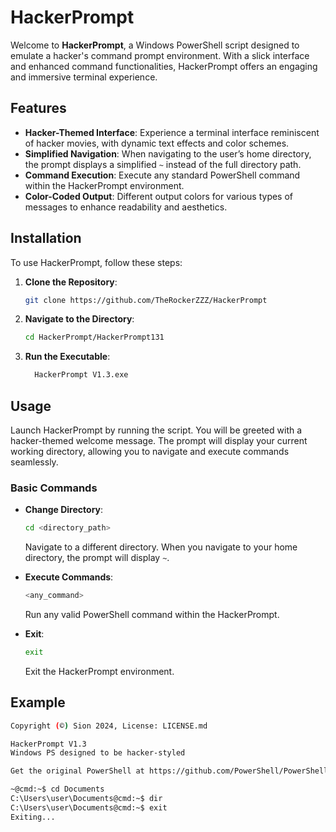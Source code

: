 # HackerPrompt

Welcome to **HackerPrompt**, a Windows PowerShell script designed to emulate a hacker's command prompt environment. With a slick interface and enhanced command functionalities, HackerPrompt offers an engaging and immersive terminal experience.

## Features

- **Hacker-Themed Interface**: Experience a terminal interface reminiscent of hacker movies, with dynamic text effects and color schemes.
- **Simplified Navigation**: When navigating to the user’s home directory, the prompt displays a simplified `~` instead of the full directory path.
- **Command Execution**: Execute any standard PowerShell command within the HackerPrompt environment.
- **Color-Coded Output**: Different output colors for various types of messages to enhance readability and aesthetics.

## Installation

To use HackerPrompt, follow these steps:

1. **Clone the Repository**:
    ```sh
    git clone https://github.com/TheRockerZZZ/HackerPrompt
    ```

2. **Navigate to the Directory**:
    ```sh
    cd HackerPrompt/HackerPrompt131
    ```

3. **Run the Executable**:
    ```sh
      HackerPrompt V1.3.exe
    ```

## Usage

Launch HackerPrompt by running the script. You will be greeted with a hacker-themed welcome message. The prompt will display your current working directory, allowing you to navigate and execute commands seamlessly.

### Basic Commands

- **Change Directory**:
    ```sh
    cd <directory_path>
    ```
    Navigate to a different directory. When you navigate to your home directory, the prompt will display `~`.

- **Execute Commands**:
    ```sh
    <any_command>
    ```
    Run any valid PowerShell command within the HackerPrompt.

- **Exit**:
    ```sh
    exit
    ```
    Exit the HackerPrompt environment.

## Example

```sh
Copyright (©) Sion 2024, License: LICENSE.md

HackerPrompt V1.3
Windows PS designed to be hacker-styled

Get the original PowerShell at https://github.com/PowerShell/PowerShell/releases/tag/v7.4.2

~@cmd:~$ cd Documents
C:\Users\user\Documents@cmd:~$ dir
C:\Users\user\Documents@cmd:~$ exit
Exiting...
